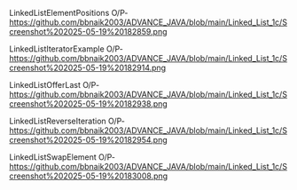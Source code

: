LinkedListElementPositions O/P- https://github.com/bbnaik2003/ADVANCE_JAVA/blob/main/Linked_List_1c/Screenshot%202025-05-19%20182859.png

LinkedListIteratorExample O/P- https://github.com/bbnaik2003/ADVANCE_JAVA/blob/main/Linked_List_1c/Screenshot%202025-05-19%20182914.png

LinkedListOfferLast O/P- https://github.com/bbnaik2003/ADVANCE_JAVA/blob/main/Linked_List_1c/Screenshot%202025-05-19%20182938.png

LinkedListReverseIteration O/P- https://github.com/bbnaik2003/ADVANCE_JAVA/blob/main/Linked_List_1c/Screenshot%202025-05-19%20182954.png

LinkedListSwapElement O/P- https://github.com/bbnaik2003/ADVANCE_JAVA/blob/main/Linked_List_1c/Screenshot%202025-05-19%20183008.png
